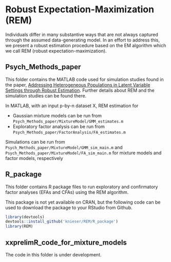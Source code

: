 # Robust Expectation-Maximization (REM)

Individuals differ in many substantive ways that are not always captured through the assumed data-generating model. In an effort to address this, we present a robust estimation procedure based on the EM algorithm which we call REM (robust expectation-maximization). 

## Psych_Methods_paper
This folder contains the MATLAB code used for simulation studies found in the paper, [Addressing Heterogeneous Populations in Latent Variable Settings through Robust Estimation](https://doi.org/10.1037/met0000413 "https://doi.org/10.1037/met0000413"). Further details about REM and the simulation studies can be found there. 

In MATLAB, with an input p-by-n dataset X, REM estimation for 
- Gaussian mixture models can be run from `Psych_Methods_paper/MixtureModel/GMM_estimates.m` 
- Exploratory factor analysis can be run from `Psych_Methods_paper/FactorAnalysis/FA_estimates.m`

Simulations can be run from `Psych_Methods_paper/MixtureModel/GMM_sim_main.m` and `Psych_Methods_paper/MixtureModel/FA_sim_main.m` for mixture models and factor models, respectively

## R_package
This folder contains R package files to run exploratory and confirmatory factor analyses (EFAs and CFAs) using the REM algorithm.

This package is not yet available on CRAN, but the following code can be used to download the package to your RStudio from Github.

``` r
library(devtools)
devtools::install_github('knieser/REM/R_package')
library(REM)
```

## xxprelimR_code_for_mixture_models
The code in this folder is under development.







